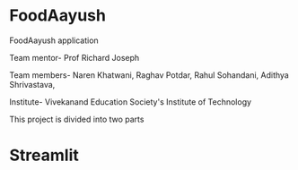 # FoodAayush
FoodAayush application


Team mentor-
Prof Richard Joseph

Team members- 
Naren Khatwani,
Raghav Potdar,
Rahul Sohandani,
Adithya Shrivastava,

Institute-
Vivekanand Education Society's Institute of Technology


This project is divided into two parts


# Streamlit




